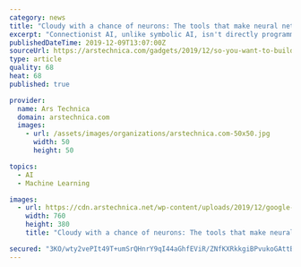 ```yaml
---
category: news
title: "Cloudy with a chance of neurons: The tools that make neural networks work"
excerpt: "Connectionist AI, unlike symbolic AI, isn't directly programmed by a human. Artificial neural networks are the most common type of connectionist AI, also sometimes referred to as machine learning. My colleague Tim Lee just got done writing about neural ..."
publishedDateTime: 2019-12-09T13:07:00Z
sourceUrl: https://arstechnica.com/gadgets/2019/12/so-you-want-to-build-a-neural-network-the-cloud-can-help-with-that/
type: article
quality: 68
heat: 68
published: true

provider:
  name: Ars Technica
  domain: arstechnica.com
  images:
    - url: /assets/images/organizations/arstechnica.com-50x50.jpg
      width: 50
      height: 50

topics:
  - AI
  - Machine Learning

images:
  - url: https://cdn.arstechnica.net/wp-content/uploads/2019/12/google-colab-iterative-deepdream-760x380.jpeg
    width: 760
    height: 380
    title: "Cloudy with a chance of neurons: The tools that make neural networks work"

secured: "3KO/wty2vePIt49T+umSrQHnrY9qI44aGhfEViR/ZNfKXRkkgiBPvukoGAttBQPNLfMjSTQGCXH0XyBdfGeLXXDDZkyxYi9CQA8DvdVIZuUQMpTnphgYYL8Iw7ldxBW3XqXkh1OD6AR5MEofDILl7flDvu+N1iaOT05Vb0+183g8hFifPnTd2Avy8kSfaq5dQfPp15kxt/0EM2JSAyms01RggBsteP/zWVI9Z1FhZbumvLjlghxZ4i4LBzN9ZwNWLOcb1n3uc1+MF+DbCymXdA==;z2/PuamunkhJkdfFWwcBHQ=="
---
```



